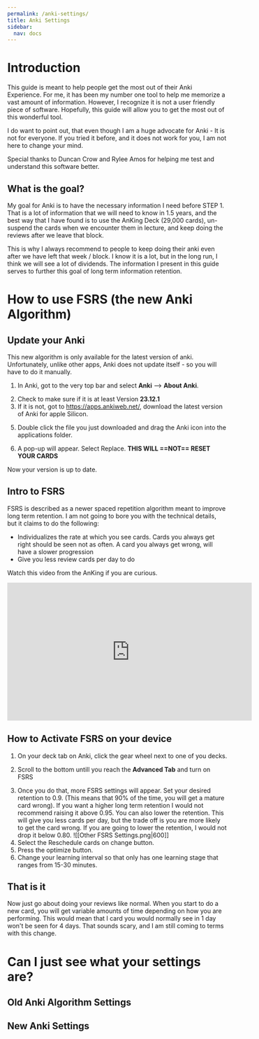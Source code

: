 ```yaml
---
permalink: /anki-settings/
title: Anki Settings
sidebar:
  nav: docs
---
```

# Introduction

This guide is meant to help people get the most out of their Anki Experience. For me, it has been my number one tool to help me memorize a vast amount of information. However, I recognize it is not a user friendly piece of software. Hopefully, this guide will allow you to get the most out of this wonderful tool. 

I do want to point out, that even though I am a huge advocate for Anki - It is not for everyone. If you tried it before, and it does not work for you, I am not here to change your mind. 

Special thanks to Duncan Crow and Rylee Amos for helping me test and understand this software better. 
## What is the goal?
My goal for Anki is to have the necessary information I need before STEP 1. That is a lot of information that we will need to know in 1.5 years, and the best way that I have found is to use the AnKing Deck (29,000 cards), un-suspend the cards when we encounter them in lecture, and keep doing the reviews after we leave that block. 

This is why I always recommend to people to keep doing their anki even after we have left that week / block. I know it is a lot, but in the long run, I think we will see a lot of dividends. The information I present in this guide serves to further this goal of long term information retention. 

# How to use FSRS (the new Anki Algorithm)
## Update your Anki
This new algorithm is only available for the latest version of anki. Unfortunately, unlike other apps, Anki does not update itself - so you will have to do it manually. 

1. In Anki, got to the very top bar and select __Anki__ --> __About Anki__. 
<!-- ![[AboutAnki.png|600]]
![[VersionNumber.png|600]] -->

2. Check to make sure if it is at least Version __23.12.1__
3. If it is not, got to https://apps.ankiweb.net/, download the latest version of Anki for apple Silicon. 
<!-- ![[LatestVersion.png|600]] -->

5. Double click the file you just downloaded and drag the Anki icon into the applications folder. 
<!-- ![[DragIcon.png||600]] -->
6. A pop-up will appear. Select Replace. __THIS WILL ==NOT== RESET YOUR CARDS__
<!-- ![[SelectReplace.png]] -->

Now your version is up to date. 

## Intro to FSRS
FSRS is described as a newer spaced repetition algorithm meant to improve long term retention. I am not going to bore you with the technical details, but it claims to do the following:
- Individualizes the rate at which you see cards. Cards you always get right should be seen not as often. A card you always get wrong, will have a slower progression
- Give you less review cards per day to do 

Watch this video from the AnKing if you are curious. 
<iframe width="560" height="315" src="https://www.youtube.com/embed/OqRLqVRyIzc?si=WlFcVhuy4FniydUw" title="YouTube video player" frameborder="0" allow="accelerometer; autoplay; clipboard-write; encrypted-media; gyroscope; picture-in-picture; web-share" allowfullscreen></iframe>

## How to Activate FSRS on your device
1. On your deck tab on Anki, click the gear wheel next to one of you decks. 
<!-- ![[GearWheelSettings.png|600]] -->
2. Scroll to the bottom untill you reach the __Advanced Tab__ and turn on FSRS
<!-- ![[TurningOnFSRS.png|600]] -->
3. Once you do that, more FSRS settings will appear. Set your desired retention to 0.9. (This means that 90% of the time, you will get a mature card wrong). If you want a higher long term retention I would not recommend raising it above 0.95. You can also lower the retention. This will give you less cards per day, but the trade off is you are more likely to get the card wrong. If you are going to lower the retention, I would not drop it below 0.80. 
![[Other FSRS Settings.png|600]]
4. Select the Reschedule cards on change button.
5. Press the optimize button. 
6. Change your learning interval so that only has one learning stage that ranges from 15-30 minutes. 
<!-- ![[OneLearningStep.png|600]] -->

## That is it
Now just go about doing your reviews like normal. When you start to do a new card, you will get variable amounts of time depending on how you are performing. This would mean that I card you would normally see in 1 day won't be seen for 4 days. That sounds scary, and I am still coming to terms with this change. 

# Can I just see what your settings are?
## Old Anki Algorithm Settings
<!-- ![[OldAnkiSettings.png]] -->

## New Anki Settings
<!-- ![[NewAnkiSettings.png]] -->
